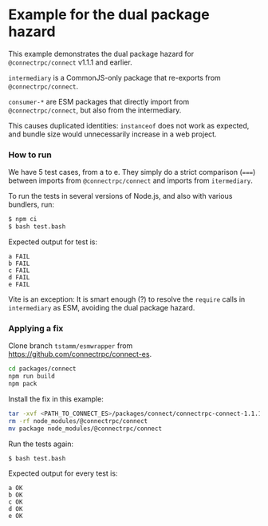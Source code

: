 Example for the dual package hazard
===================================

This example demonstrates the dual package hazard for `@connectrpc/connect` v1.1.1
and earlier.

`intermediary` is a CommonJS-only package that re-exports from `@connectrpc/connect`.

`consumer-*` are ESM packages that directly import from `@connectrpc/connect`, but
also from the intermediary. 

This causes duplicated identities: `instanceof` does not work as expected, and 
bundle size would unnecessarily increase in a web project.


### How to run

We have 5 test cases, from a to e. They simply do a strict comparison (`===`) 
between imports from `@connectrpc/connect` and imports from `itermediary`.

To run the tests in several versions of Node.js, and also with various bundlers,
run:

```bash
$ npm ci
$ bash test.bash
```

Expected output for test is:

```
a FAIL
b FAIL
c FAIL
d FAIL
e FAIL
```

Vite is an exception: It is smart enough (?) to resolve the `require` calls in 
`intermediary` as ESM, avoiding the dual package hazard.


### Applying a fix

Clone branch `tstamm/esmwrapper` from https://github.com/connectrpc/connect-es.

```bash
cd packages/connect
npm run build
npm pack
```

Install the fix in this example:

```bash
tar -xvf <PATH_TO_CONNECT_ES>/packages/connect/connectrpc-connect-1.1.1.tgz
rm -rf node_modules/@connectrpc/connect
mv package node_modules/@connectrpc/connect
```

Run the tests again:

```bash
$ bash test.bash
```

Expected output for every test is:

```
a OK
b OK
c OK
d OK
e OK
```
